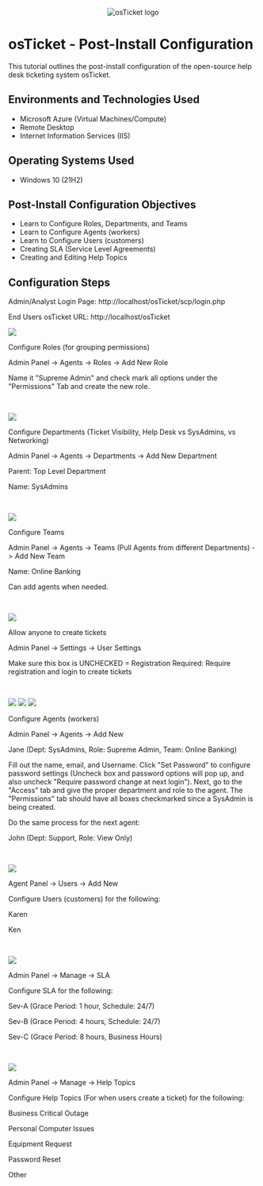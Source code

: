 <p align="center">
<img src="https://i.imgur.com/Clzj7Xs.png" alt="osTicket logo"/>
</p>

<h1>osTicket - Post-Install Configuration</h1>
This tutorial outlines the post-install configuration of the open-source help desk ticketing system osTicket.<br />



<h2>Environments and Technologies Used</h2>

- Microsoft Azure (Virtual Machines/Compute)
- Remote Desktop
- Internet Information Services (IIS)

<h2>Operating Systems Used </h2>

- Windows 10</b> (21H2)

<h2>Post-Install Configuration Objectives</h2>

- Learn to Configure Roles, Departments, and Teams
- Learn to Configure Agents (workers)
- Learn to Configure Users (customers)
- Creating SLA (Service Level Agreements)
- Creating and Editing Help Topics

<h2>Configuration Steps</h2>

Admin/Analyst Login Page:
http://localhost/osTicket/scp/login.php 

End Users osTicket URL:
http://localhost/osTicket 


<p>
<img src="https://i.imgur.com/F3SS37p.png"/>
</p>
<p>
Configure Roles (for grouping permissions)
  
Admin Panel -> Agents -> Roles -> Add New Role

Name it "Supreme Admin" and check mark all options under the "Permissions" Tab and create the new role.
</p>
<br />

<p>
<img src="https://i.imgur.com/sdgJqJL.png"/>
</p>
<p>
Configure Departments (Ticket Visibility, Help Desk vs SysAdmins, vs Networking)
  
Admin Panel -> Agents -> Departments -> Add New Department

Parent: Top Level Department

Name: SysAdmins
</p>
<br />

<p>
<img src="https://i.imgur.com/iYDcAEw.png"/>
</p>
<p>
Configure Teams
  
Admin Panel -> Agents -> Teams (Pull Agents from different Departments) -> Add New Team

Name: Online Banking

Can add agents when needed.

</p>
<br />

<p>
<img src="https://i.imgur.com/n4EjxeS.png"/>
</p>
<p>
Allow anyone to create tickets
  
Admin Panel -> Settings -> User Settings

Make sure this box is UNCHECKED = Registration Required: Require registration and login to create tickets 

</p>
<br />

<p>
<img src="https://i.imgur.com/nbluJzH.png"/>
<img src="https://i.imgur.com/99vO6h7.png"/>
<img src="https://i.imgur.com/6ppqhV1.png"/>
  
</p>
<p>
Configure Agents (workers)
  
Admin Panel -> Agents -> Add New

Jane (Dept: SysAdmins, Role: Supreme Admin, Team: Online Banking)

Fill out the name, email, and Username. Click "Set Password" to configure password settings (Uncheck box and password options will pop up, and also uncheck "Require password change at next login"). Next, go to the "Access" tab and give the proper department and role to the agent. The "Permissions" tab should have all boxes checkmarked since a SysAdmin is being created.


Do the same process for the next agent:

John (Dept: Support, Role: View Only)

</p>
<br />

<p>
<img src="https://i.imgur.com/UqMf06Q.png"/>
</p>
<p>
  
Agent Panel -> Users -> Add New

Configure Users (customers) for the following:

Karen

Ken

</p>
<br />

<p>
<img src="https://i.imgur.com/0GdTYG0.png"/>
</p>
<p>
  
Admin Panel -> Manage -> SLA

Configure SLA for the following:
  
Sev-A (Grace Period: 1 hour, Schedule: 24/7)

Sev-B (Grace Period: 4 hours, Schedule: 24/7)

Sev-C (Grace Period: 8 hours, Business Hours)

</p>
<br />

<p>
<img src="https://i.imgur.com/vc7DbfU.png"/>
</p>
<p>
  
Admin Panel -> Manage -> Help Topics

Configure Help Topics (For when users create a ticket) for the following:

Business Critical Outage

Personal Computer Issues

Equipment Request

Password Reset

Other

</p>
<br />
